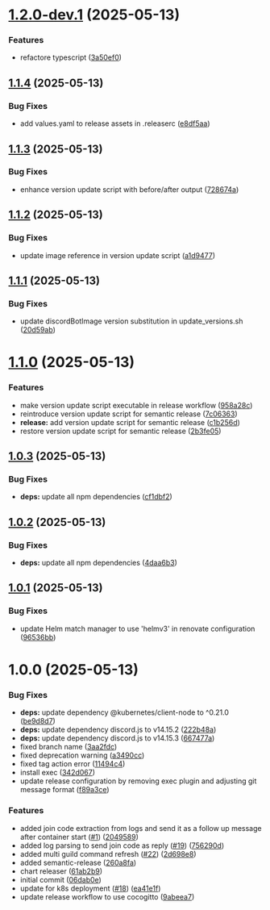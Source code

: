 # [1.2.0-dev.1](https://github.com/floryn08/valheim-server-discord-bot/compare/v1.1.4...v1.2.0-dev.1) (2025-05-13)


### Features

* refactore typescript ([3a50ef0](https://github.com/floryn08/valheim-server-discord-bot/commit/3a50ef06853e3d910962c1f649a3e66b01cb2f71))

## [1.1.4](https://github.com/floryn08/valheim-server-discord-bot/compare/v1.1.3...v1.1.4) (2025-05-13)


### Bug Fixes

* add values.yaml to release assets in .releaserc ([e8df5aa](https://github.com/floryn08/valheim-server-discord-bot/commit/e8df5aadf4872e9252df031aff6c6c13a163a9af))

## [1.1.3](https://github.com/floryn08/valheim-server-discord-bot/compare/v1.1.2...v1.1.3) (2025-05-13)


### Bug Fixes

* enhance version update script with before/after output ([728674a](https://github.com/floryn08/valheim-server-discord-bot/commit/728674aa263a4b3df10c4449ff5a8cc4f5fc8cad))

## [1.1.2](https://github.com/floryn08/valheim-server-discord-bot/compare/v1.1.1...v1.1.2) (2025-05-13)


### Bug Fixes

* update image reference in version update script ([a1d9477](https://github.com/floryn08/valheim-server-discord-bot/commit/a1d9477b33b9d0610ec0008d539f501dffa38676))

## [1.1.1](https://github.com/floryn08/valheim-server-discord-bot/compare/v1.1.0...v1.1.1) (2025-05-13)


### Bug Fixes

* update discordBotImage version substitution in update_versions.sh ([20d59ab](https://github.com/floryn08/valheim-server-discord-bot/commit/20d59abefbf29308d0cb988cb050ada9aa25a85b))

# [1.1.0](https://github.com/floryn08/valheim-server-discord-bot/compare/v1.0.3...v1.1.0) (2025-05-13)


### Features

* make version update script executable in release workflow ([958a28c](https://github.com/floryn08/valheim-server-discord-bot/commit/958a28cd0b1a18c43b01e2a5ff1b27d6b044c67f))
* reintroduce version update script for semantic release ([7c06363](https://github.com/floryn08/valheim-server-discord-bot/commit/7c063634b55fc266979fbaa4784353f113b97b5a))
* **release:** add version update script for semantic release ([c1b256d](https://github.com/floryn08/valheim-server-discord-bot/commit/c1b256dc2fed36944359c70e69ceb8c425480519))
* restore version update script for semantic release ([2b3fe05](https://github.com/floryn08/valheim-server-discord-bot/commit/2b3fe057737d84036645c1c3a3e9104cff00655f))

## [1.0.3](https://github.com/floryn08/valheim-server-discord-bot/compare/v1.0.2...v1.0.3) (2025-05-13)


### Bug Fixes

* **deps:** update all npm dependencies ([cf1dbf2](https://github.com/floryn08/valheim-server-discord-bot/commit/cf1dbf28640e6fbaee3d14c14043ccb59103504b))

## [1.0.2](https://github.com/floryn08/valheim-server-discord-bot/compare/v1.0.1...v1.0.2) (2025-05-13)


### Bug Fixes

* **deps:** update all npm dependencies ([4daa6b3](https://github.com/floryn08/valheim-server-discord-bot/commit/4daa6b3abd1b833cc3f664a69a4a6b9875b2d448))

## [1.0.1](https://github.com/floryn08/valheim-server-discord-bot/compare/v1.0.0...v1.0.1) (2025-05-13)


### Bug Fixes

* update Helm match manager to use 'helmv3' in renovate configuration ([96536bb](https://github.com/floryn08/valheim-server-discord-bot/commit/96536bbf51ab5f48d6074977ce1c2eab0fa8ba8b))

# 1.0.0 (2025-05-13)


### Bug Fixes

* **deps:** update dependency @kubernetes/client-node to ^0.21.0 ([be9d8d7](https://github.com/floryn08/valheim-server-discord-bot/commit/be9d8d742e575291a124f98791e8508daac31130))
* **deps:** update dependency discord.js to v14.15.2 ([222b48a](https://github.com/floryn08/valheim-server-discord-bot/commit/222b48a6807d6af9265578ab3e690963c8e9a527))
* **deps:** update dependency discord.js to v14.15.3 ([667477a](https://github.com/floryn08/valheim-server-discord-bot/commit/667477a1664ae44f3c84c25a5d1512a0c44871e8))
* fixed branch name ([3aa2fdc](https://github.com/floryn08/valheim-server-discord-bot/commit/3aa2fdc6a96dbda648df59e1da44a099ca11c038))
* fixed deprecation warning ([a3490cc](https://github.com/floryn08/valheim-server-discord-bot/commit/a3490cc8b2c52545488becceca49014d3301cdc0))
* fixed tag action error ([11494c4](https://github.com/floryn08/valheim-server-discord-bot/commit/11494c4ab82d680d705ba56a457702987dd7c5a5))
* install exec ([342d067](https://github.com/floryn08/valheim-server-discord-bot/commit/342d0674a5ea73a71d50e8299a5cdd338b4bbce2))
* update release configuration by removing exec plugin and adjusting git message format ([f89a3ce](https://github.com/floryn08/valheim-server-discord-bot/commit/f89a3ce6b81fad2ffc10076d953ab038171a77c3))


### Features

* added join code extraction from logs and send it as a follow up message after container start ([#1](https://github.com/floryn08/valheim-server-discord-bot/issues/1)) ([2049589](https://github.com/floryn08/valheim-server-discord-bot/commit/2049589fd200dbcdd6a3fb550ac8c1605f20c161))
* added log parsing to send join code as reply ([#19](https://github.com/floryn08/valheim-server-discord-bot/issues/19)) ([756290d](https://github.com/floryn08/valheim-server-discord-bot/commit/756290dac3a8c0eb8f29154a614aa2e7b79292ec))
* added multi guild command refresh ([#22](https://github.com/floryn08/valheim-server-discord-bot/issues/22)) ([2d698e8](https://github.com/floryn08/valheim-server-discord-bot/commit/2d698e8ad848e9469e2ac91639bbf59998ea5c1d))
* added semantic-release ([260a8fa](https://github.com/floryn08/valheim-server-discord-bot/commit/260a8facc8ac55b9288ce0b365dc043751c9ac48))
* chart releaser ([61ab2b9](https://github.com/floryn08/valheim-server-discord-bot/commit/61ab2b9ff9b63cd20df20ee36c165dc8b984ee07))
* initial commit ([06dab0e](https://github.com/floryn08/valheim-server-discord-bot/commit/06dab0e88202f2e56a1ab33c871e7acd2ed40884))
* update for k8s deployment ([#18](https://github.com/floryn08/valheim-server-discord-bot/issues/18)) ([ea41e1f](https://github.com/floryn08/valheim-server-discord-bot/commit/ea41e1ff5c2325a18698c6a5561f2b985ee6bb2d))
* update release workflow to use cocogitto ([9abeea7](https://github.com/floryn08/valheim-server-discord-bot/commit/9abeea7077727da6baa5d19f3d42bd64058513e2))

